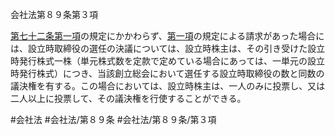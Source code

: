会社法第８９条第３項

[第七十二条第一項](会社法＿＿＿＿第７２条第１項)の規定にかかわらず、[第一項](会社法＿＿＿＿第８９条第１項)の規定による請求があった場合には、設立時取締役の選任の決議については、設立時株主は、その引き受けた設立時発行株式一株（単元株式数を定款で定めている場合にあっては、一単元の設立時発行株式）につき、当該創立総会において選任する設立時取締役の数と同数の議決権を有する。この場合においては、設立時株主は、一人のみに投票し、又は二人以上に投票して、その議決権を行使することができる。

#会社法
#会社法/第８９条
#会社法/第８９条/第３項
